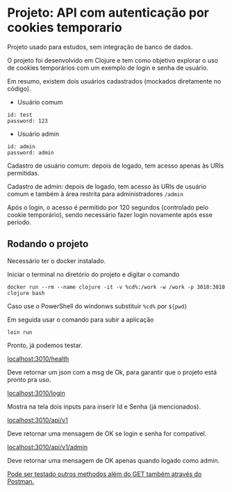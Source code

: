 # Projeto: API com autenticação por cookies temporario

Projeto usado para estudos, sem integração de banco de dados.<p>
O projeto foi desenvolvido em Clojure e tem como objetivo explorar o uso de cookies temporários com um exemplo de login e senha de usuário.<p>
Em resumo, existem dois usuários cadastrados (mockados diretamente no código).

-   Usuário comum 
```
id: test  
password: 123
```
-   Usuário admin 
```
id: admin 
password: admin
```

Cadastro de usuário comum: depois de logado, tem acesso apenas às URIs permitidas.<p>
Cadastro de admin: depois de logado, tem acesso às URIs de usuário comum e também à área restrita para administradores ```/admin ```<p>
Após o login, o acesso é permitido por 120 segundos (controlado pelo cookie temporário), sendo necessário fazer login novamente após esse período.

## Rodando o projeto

Necessário ter o docker instalado.

Iniciar o terminal no diretório do projeto e digitar o comando

```
docker run --rm --name clojure -it -v %cd%:/work -w /work -p 3010:3010 clojure bash
```
Caso use o PowerShell do windonws substituir ```%cd%``` por ```${pwd}```

Em seguida usar o comando para subir a aplicação

```
lein run
```

Pronto, já podemos testar.

 [localhost:3010/health](http://localhost:3010/health)
 <p>Deve retornar um json com a msg de Ok, para garantir que o projeto está pronto pra uso.

 [localhost:3010/login](http://localhost:3010/login)
 <p>Mostra na tela dois inputs para inserir Id e Senha (já mencionados).

 [localhost:3010/api/v1](http://localhost:3010/api/v1)
 <p>Deve retornar uma mensagem de OK se login e senha for compativel.

 [localhost:3010/api/v1/admin](http://localhost:3010/api/v1/admin)
 <p>Deve retornar uma mensagem de OK apenas quando logado como admin.

 <u>Pode ser testado outros methodos além do GET também através do Postman. 
